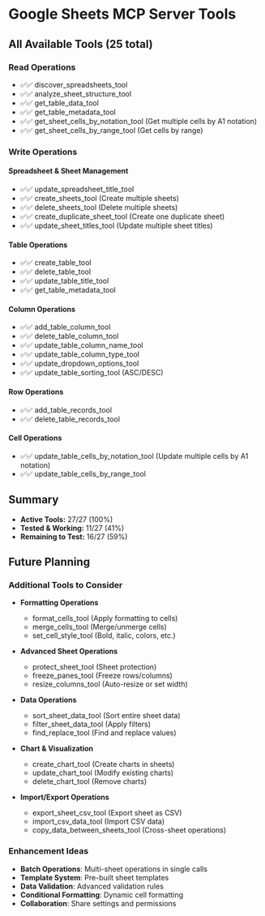 # Google Sheets MCP Server Tools

## All Available Tools (25 total)

### Read Operations
- ✅✅ discover_spreadsheets_tool
- ✅✅ analyze_sheet_structure_tool
- ✅✅ get_table_data_tool
- ✅✅ get_table_metadata_tool
- ✅✅ get_sheet_cells_by_notation_tool (Get multiple cells by A1 notation)
- ✅✅ get_sheet_cells_by_range_tool (Get cells by range)

### Write Operations

#### Spreadsheet & Sheet Management
- ✅✅ update_spreadsheet_title_tool
- ✅✅ create_sheets_tool (Create multiple sheets)
- ✅✅ delete_sheets_tool (Delete multiple sheets)
- ✅✅ create_duplicate_sheet_tool (Create one duplicate sheet)
- ✅✅ update_sheet_titles_tool (Update multiple sheet titles)

#### Table Operations
- ✅✅ create_table_tool
- ✅✅ delete_table_tool
- ✅✅ update_table_title_tool
- ✅✅ get_table_metadata_tool

#### Column Operations
- ✅✅ add_table_column_tool
- ✅✅ delete_table_column_tool
- ✅✅ update_table_column_name_tool
- ✅✅ update_table_column_type_tool
- ✅✅ update_dropdown_options_tool
- ✅✅ update_table_sorting_tool (ASC/DESC)

#### Row Operations
- ✅✅ add_table_records_tool
- ✅✅ delete_table_records_tool

#### Cell Operations
- ✅✅ update_table_cells_by_notation_tool (Update multiple cells by A1 notation)
- ✅✅ update_table_cells_by_range_tool

## Summary
- **Active Tools:** 27/27 (100%)
- **Tested & Working:** 11/27 (41%)
- **Remaining to Test:** 16/27 (59%)

## Future Planning

### Additional Tools to Consider
- **Formatting Operations**
  - format_cells_tool (Apply formatting to cells)
  - merge_cells_tool (Merge/unmerge cells)
  - set_cell_style_tool (Bold, italic, colors, etc.)

- **Advanced Sheet Operations**
  - protect_sheet_tool (Sheet protection)
  - freeze_panes_tool (Freeze rows/columns)
  - resize_columns_tool (Auto-resize or set width)

- **Data Operations**
  - sort_sheet_data_tool (Sort entire sheet data)
  - filter_sheet_data_tool (Apply filters)
  - find_replace_tool (Find and replace values)

- **Chart & Visualization**
  - create_chart_tool (Create charts in sheets)
  - update_chart_tool (Modify existing charts)
  - delete_chart_tool (Remove charts)

- **Import/Export Operations**
  - export_sheet_csv_tool (Export sheet as CSV)
  - import_csv_data_tool (Import CSV data)
  - copy_data_between_sheets_tool (Cross-sheet operations)

### Enhancement Ideas
- **Batch Operations**: Multi-sheet operations in single calls
- **Template System**: Pre-built sheet templates
- **Data Validation**: Advanced validation rules
- **Conditional Formatting**: Dynamic cell formatting
- **Collaboration**: Share settings and permissions
